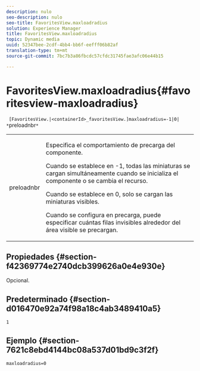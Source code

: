 ```yaml
---
description: nulo
seo-description: nulo
seo-title: FavoritesView.maxloadradius
solution: Experience Manager
title: FavoritesView.maxloadradius
topic: Dynamic media
uuid: 52347bee-2cdf-4bb4-bb6f-eefff06b82af
translation-type: tm+mt
source-git-commit: 7bc7b3a86fbcdc57cfdc31745fae3afc06e44b15

---
```



# FavoritesView.maxloadradius{#favoritesview-maxloadradius}

` [FavoritesView.|<containerId>_favoritesView.]maxloadradius=-1|0| *`preloadnbr`*`

<table id="table_2B109D2F91E64B5382B31921C3780FA5"> 
 <tbody> 
  <tr> 
   <td colname="col1"> <p><span class="codeph"><span class="varname"> preloadnbr</span></span> </p> </td> 
   <td colname="col2"> <p> Especifica el comportamiento de precarga del componente. </p> <p>Cuando se establece en <span class="codeph"> -1</span>, todas las miniaturas se cargan simultáneamente cuando se inicializa el componente o se cambia el recurso. </p> <p>Cuando se establece en <span class="codeph"> 0</span>, solo se cargan las miniaturas visibles. </p> <p> Cuando se configura en <span class="codeph"><span class="varname"> precarga</span></span>, puede especificar cuántas filas invisibles alrededor del área visible se precargan. </p> </td> 
  </tr> 
 </tbody> 
</table>

## Propiedades {#section-f42369774e2740dcb399626a0e4e930e}

Opcional.

## Predeterminado {#section-d016470e92a74f98a18c4ab3489410a5}

`1`

## Ejemplo {#section-7621c8ebd4144bc08a537d01bd9c3f2f}

`maxloadradius=0`
